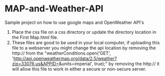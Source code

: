 # MAP-and-Weather-API
Sample project on how to use google maps and OpenWeather API's
  1. Place the css file on a css directory or update the directory location in the First Map.html file.
  2. These files are good to be used in your local computer, if uploading this file to a webserver you might change the api location by removing the http:// from the "weatherConditions.open('GET', 'http://api.openweathermap.org/data/2.5/weather?zip=33076,us&APPID=<YOUR API key>&units=imperial', true);" by removing the http:// it will allow this file to work in either a secure or non-secure server.
 
 
